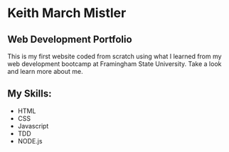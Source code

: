 # Keith March Mistler
## Web Development Portfolio

This is my first website coded from scratch using what I learned from my web development bootcamp at Framingham State University. Take a look and learn more about me.

## My Skills:
* HTML
* CSS
* Javascript
* TDD
* NODE.js
